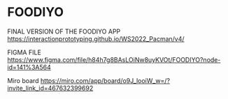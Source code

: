 # FOODIYO

FINAL VERSION OF THE FOODIYO APP
https://interactionprototyping.github.io/WS2022_Pacman/v4/

FIGMA FILE
https://www.figma.com/file/h84h7g8BAsLOiNw8uyKVOt/FOODIYO?node-id=141%3A564

Miro board
https://miro.com/app/board/o9J_looiW_w=/?invite_link_id=467632399692
